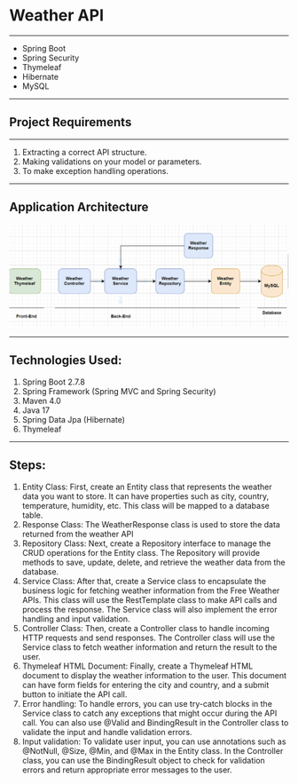 # Weather API

---
- Spring Boot
- Spring Security
- Thymeleaf
- Hibernate
- MySQL

---
## Project Requirements

---
1. Extracting a correct API structure.
2. Making validations on your model or parameters.
3. To make exception handling operations.

---
## Application Architecture
![](screenshot/ApplicationArchitecture.png)

---
## Technologies Used:
1. Spring Boot 2.7.8
2. Spring Framework (Spring MVC and Spring Security)
3. Maven 4.0
4. Java 17
5. Spring Data Jpa (Hibernate)
6. Thymeleaf

---
## Steps:
1. Entity Class: First, create an Entity class that represents the weather data you want to store. It can have properties such as city, country, temperature, humidity, etc. This class will be mapped to a database table.
2. Response Class: The WeatherResponse class is used to store the data returned from the weather API
3. Repository Class: Next, create a Repository interface to manage the CRUD operations for the Entity class. The Repository will provide methods to save, update, delete, and retrieve the weather data from the database.
4. Service Class: After that, create a Service class to encapsulate the business logic for fetching weather information from the Free Weather APIs. This class will use the RestTemplate class to make API calls and process the response. The Service class will also implement the error handling and input validation.
5. Controller Class: Then, create a Controller class to handle incoming HTTP requests and send responses. The Controller class will use the Service class to fetch weather information and return the result to the user.
6. Thymeleaf HTML Document: Finally, create a Thymeleaf HTML document to display the weather information to the user. This document can have form fields for entering the city and country, and a submit button to initiate the API call.
7. Error handling: To handle errors, you can use try-catch blocks in the Service class to catch any exceptions that might occur during the API call. You can also use @Valid and BindingResult in the Controller class to validate the input and handle validation errors.
8. Input validation: To validate user input, you can use annotations such as @NotNull, @Size, @Min, and @Max in the Entity class. In the Controller class, you can use the BindingResult object to check for validation errors and return appropriate error messages to the user.

